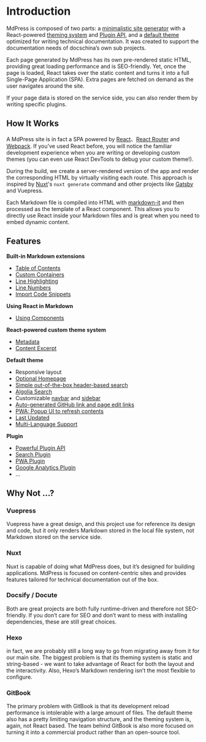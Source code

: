 # Introduction

MdPress is composed of two parts: a [minimalistic site generator](https://github.com/docschina/mdpress/tree/master/packages/%40mdpress/core) with a React-powered [theming system](../theme/README.md) and [Plugin API](../plugin/README.md), and a [default theme](../theme/default-theme-config.md) optimized for writing technical documentation. It was created to support the documentation needs of docschina’s own sub projects.

Each page generated by MdPress has its own pre-rendered static HTML, providing great loading performance and is SEO-friendly. Yet, once the page is loaded, React takes over the static content and turns it into a full Single-Page Application (SPA). Extra pages are fetched on demand as the user navigates around the site.

If your page data is stored on the service side, you can also render them by writing specific plugins.
## How It Works

A MdPress site is in fact a SPA powered by [React](https://reactjs.org/)、[React Router](https://reacttraining.com/react-router/) and [Webpack](http://webpack.js.org/). If you’ve used React before, you will notice the familiar development experience when you are writing or developing custom themes (you can even use React DevTools to debug your custom theme!).

During the build, we create a server-rendered version of the app and render the corresponding HTML by virtually visiting each route. This approach is inspired by [Nuxt](https://nuxtjs.org/)'s `nuxt generate` command and other projects like [Gatsby](https://www.gatsbyjs.org/) and Vuepress.

Each Markdown file is compiled into HTML with [markdown-it](https://github.com/markdown-it/markdown-it) and then processed as the template of a React component. This allows you to directly use React inside your Markdown files and is great when you need to embed dynamic content.

## Features

**Built-in Markdown extensions**

* [Table of Contents](../guide/markdown.md#table-of-contents)
* [Custom Containers](../guide/markdown.md#custom-containers)
* [Line Highlighting](../guide/markdown.md#line-highlighting-in-code-blocks)
* [Line Numbers](../guide/markdown.md#line-numbers)
* [Import Code Snippets](../guide/markdown.md#import-code-snippets)

**Using React in Markdown**

* [Using Components](../guide/using-react.md#using-components)

**React-powered custom theme system**

* [Metadata](../theme/writing-a-theme.md#site-and-page-metadata)
* [Content Excerpt](../theme/writing-a-theme.md#content-excerpt)

**Default theme**

* Responsive layout
* [Optional Homepage](../theme/default-theme-config.md#homepage)
* [Simple out-of-the-box header-based search](../theme/default-theme-config.md#built-in-search)
* [Algolia Search](../theme/default-theme-config.md#algolia-search)
* Customizable [navbar](../theme/default-theme-config.md#navbar) and [sidebar](../theme/default-theme-config.md#sidebar)
* [Auto-generated GitHub link and page edit links](../theme/default-theme-config.md#git-repo-and-edit-links)
* [PWA: Popup UI to refresh contents](../theme/default-theme-config.md#popup-ui-to-refresh-contents)
* [Last Updated](../theme/default-theme-config.md#last-updated)
* [Multi-Language Support](../guide/i18n.md)

**Plugin**

* [Powerful Plugin API](../plugin/README.md)
* [Search Plugin](../plugin/official/plugin-search.md)
* [PWA Plugin](../plugin/official/plugin-pwa.md)
* [Google Analytics Plugin](../plugin/official/plugin-google-analytics.md)
* ...

## Why Not ...?

### Vuepress
Vuepress have a great design, and this project use for reference its design and code, but it only renders Markdown stored in the local file system, not Markdown stored on the service side.

### Nuxt

Nuxt is capable of doing what MdPress does, but it’s designed for building applications. MdPress is focused on content-centric sites and provides features tailored for technical documentation out of the box.

### Docsify / Docute

Both are great projects are both fully runtime-driven and therefore not SEO-friendly. If you don’t care for SEO and don’t want to mess with installing dependencies, these are still great choices.

### Hexo

in fact, we are probably still a long way to go from migrating away from it for our main site. The biggest problem is that its theming system is static and string-based - we want to take advantage of React for both the layout and the interactivity. Also, Hexo’s Markdown rendering isn’t the most flexible to configure.

### GitBook

The primary problem with GitBook is that its development reload performance is intolerable with a large amount of files. The default theme also has a pretty limiting navigation structure, and the theming system is, again, not React based. The team behind GitBook is also more focused on turning it into a commercial product rather than an open-source tool.
